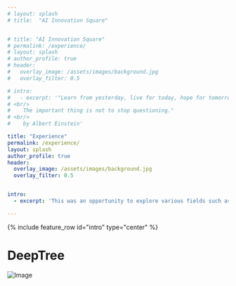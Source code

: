```yaml
---
# layout: splash
# title:  "AI Innovation Square"


# title: "AI Innovation Square"
# permalink: /experience/
# layout: splash
# author_profile: true
# header:
#   overlay_image: /assets/images/background.jpg
#   overlay_filter: 0.5

# intro:
#   - excerpt: '"Learn from yesterday, live for today, hope for tomorrow.
# <br/>
#    The important thing is not to stop questioning."  
# <br/>
#    by Albert Einstein'

title: "Experience"
permalink: /experience/
layout: splash
author_profile: true
header:
  overlay_image: /assets/images/background.jpg
  overlay_filter: 0.5


intro:
  - excerpt: 'This was an opportunity to explore various fields such as AI Architecture, AI Embedded System, Image/Video AI, NLP/Voice AI, and more. I was a team leader, worked on a project under the team name 'DeepTree', where we used Object Detection and calculation formulas to extract features from the HTP (House/Tree/Person) test, a psychological test for children's art, in order to assist art psychotherapists in making judgments. Our goal was to make it easier for children to approach art therapy. In fact, one of the team members wanted to start a business based on this idea, so this research was even more worthwhile to pursue. We received 1st Prize during the AI Business Model Course'

---
```


  
{% include feature_row id="intro" type="center" %}


# DeepTree

![Image](https://haribojun.github.io/assets/images/exp_0.png)






